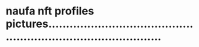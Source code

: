# naufa nft profiles pictures.....................................................................................
